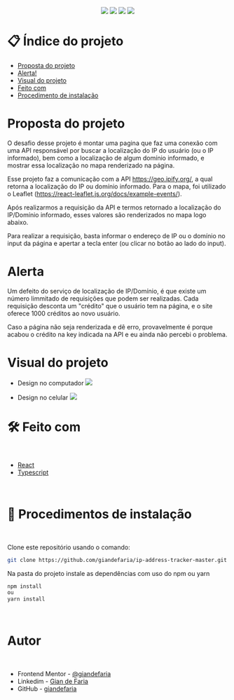 <p align="center">
  <image
  src="https://img.shields.io/github/languages/count/giandefaria/ip-address-tracker-master"
  />
  <image
  src="https://img.shields.io/github/languages/top/giandefaria/ip-address-tracker-master"
  />
  <image
  src="https://img.shields.io/github/last-commit/giandefaria/ip-address-tracker-master"
  />
  <image
  src="https://img.shields.io/github/watchers/giandefaria/ip-address-tracker-master"
  />
</p>

# 📋 Índice do projeto


- [Proposta do projeto](#id01)
- [Alerta!](#id02)
- [Visual do projeto](#id03)
- [Feito com](#id04)
- [Procedimento de instalação](#id05)

# Proposta do projeto <a name="id01"></a>

O desafio desse projeto é montar uma pagina que faz uma conexão com uma API responsável por buscar a localização do IP do usuário (ou o IP informado), bem como a localização de algum domínio informado, e mostrar essa localização no mapa renderizado na página.

Esse projeto faz a comunicação com a API https://geo.ipify.org/, a qual retorna a localização do IP ou domínio informado. Para o mapa, foi utilizado o Leaflet (https://react-leaflet.js.org/docs/example-events/).

Após realizarmos a requisição da API e termos retornado a localização do IP/Domínio informado, esses valores são renderizados no mapa logo abaixo.

Para realizar a requisição, basta informar o endereço de IP ou o domínio no input da página e apertar a tecla enter (ou clicar no botão ao lado do input).

# Alerta <a name="id02"> </a>

Um defeito do serviço de localização de IP/Domínio, é que existe um número limmitado de requisições que podem ser realizadas. Cada requisição desconta um "crédito" que o usuário tem na página, e o site oferece 1000 créditos ao novo usuário. 

Caso a página não seja renderizada e dê erro, provavelmente é porque acabou o crédito na key indicada na API e eu ainda não percebi o problema. 



# Visual do projeto <a name="id03"></a>

<p align="center">

* Design no computador
<image
src="./src/assets/design/desktop-design.jpg"
/>

</p>

<p align="center">

* Design no celular
<image
src="./src/assets/design/mobile-design.jpg"
/>
</p>

# 🛠 Feito com <a name="id04"></a>

<br />

- [React](https://reactjs.org/)
- [Typescript](https://www.typescriptlang.org/)


<br />

# 📝 Procedimentos de instalação <a name="id05"></a>

<br />

Clone este repositório usando o comando:

```bash
git clone https://github.com/giandefaria/ip-address-tracker-master.git
```

Na pasta do projeto instale as dependências com uso do npm ou yarn

```bash
npm install
ou
yarn install
```

<br />

# Autor <a name="id06"></a>

<br />

- Frontend Mentor - [@giandefaria](https://www.frontendmentor.io/profile/giandefaria)
- Linkedim - [Gian de Faria](www.linkedin.com/in/gianfaria)
- GitHub - [giandefaria](https://github.com/giandefaria)
